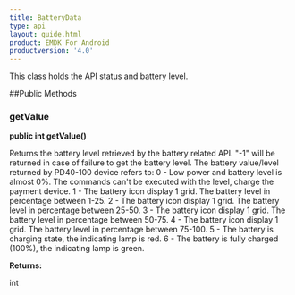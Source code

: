 ```yaml
---
title: BatteryData
type: api
layout: guide.html
product: EMDK For Android
productversion: '4.0'
---
```



This class holds the API status and battery level.

##Public Methods

### getValue

**public int getValue()**

Returns the battery level retrieved by the battery related API. 
 "-1" will be returned in case of failure to get the battery level.
 	The battery value/level returned by PD40-100 device refers to:
  0 - Low power and battery level is almost 0%. The commands can't be executed with the level, charge the payment device.
  1 - The battery icon display 1 grid. The battery level in percentage between 1-25.
  2 - The battery icon display 1 grid. The battery level in percentage between 25-50.
  3 - The battery icon display 1 grid. The battery level in percentage between 50-75.
  4 - The battery icon display 1 grid. The battery level in percentage between 75-100.
  5 - The battery is charging state, the indicating lamp is red.
  6 - The battery is fully charged (100%), the indicating lamp is green.

**Returns:**

int












